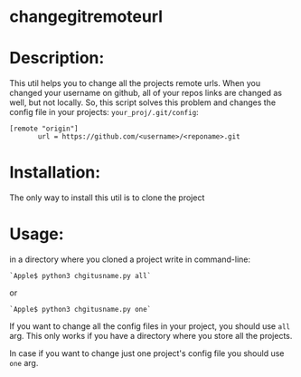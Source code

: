 # changegitremoteurl
# Description: 
This util helps you to change all the projects remote urls. When you changed your username on github, all of your repos links are changed as well, but not locally. So, this script solves this problem and changes the config file in your projects:
 `your_proj/.git/config`:
 ```
[remote "origin"]
	    url = https://github.com/<username>/<reponame>.git
```

# Installation:
  The only way to install this util is to clone the project  
  
# Usage:
in a directory where you cloned a project write in command-line:

    `Apple$ python3 chgitusname.py all`
    
or

    `Apple$ python3 chgitusname.py one`
    
    
  If you want to change all the config files in your project, you should use `all` arg. This only works if you have a directory where you store all the projects.
  
  In case if you want to change just one project's config file you should use `one` arg.
